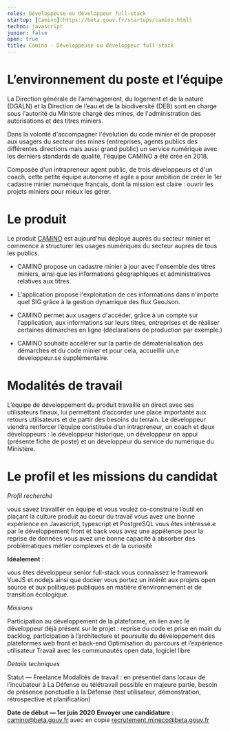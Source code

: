 ```yaml
---
roles: Développeuse ou développeur full-stack
startup: [Camino](https://beta.gouv.fr/startups/camino.html)
techno: javascript 
junior: false
open: true 
title: Camino - Développeuse ou développeur full-stack
---
```


# L’environnement du poste et l’équipe

La Direction générale de l’aménagement, du logement et de la nature (DGALN) et la Direction de l’eau et de la biodiversité (DEB) sont en charge sous l'autorité du Ministre chargé des mines, de l'administration des autorisations et des titres miniers. 

Dans la volonté d'accompagner l'évolution du code minier et de proposer aux usagers du secteur des mines (entreprises, agents publics des différentes directions mais aussi grand public) un service numérique avec les derniers standards de qualité, l'équipe CAMINO a été crée en 2018. 

Composée d'un intrapreneur agent public, de trois développeurs et d'un coach, cette petite équipe autonome et agile a pour ambition de créer le 1er cadastre minier numérique français, dont la mission est claire : ouvrir les projets miniers pour mieux les gérer.

# Le produit

Le produit [CAMINO](https://camino.beta.gouv.fr/) est aujourd'hui déployé auprès du secteur minier et commence à structurer les usages numériques du secteur auprès de tous les publics. 

- CAMINO propose un cadastre minier à jour avec l'ensemble des titres miniers, ainsi que les informations géographiques et administratives relatives aux titres.

- L'application propose l'exploitation de ces informations dans n'importe quel SIG grâce à la gestion dynamique des flux GeoJson. 

- CAMINO permet aux usagers d'accéder, grâce à un compte sur l'application, aux informations sur leurs titres, entreprises et de réaliser certaines démarches en ligne (déclarations de production par exemple.)

- CAMINO souhaite accélérer sur la partie de dématérialisation des démarches et du code minier et pour cela, accueillir un.e developpeur.se supplémentaire. 


# Modalités de travail

L’équipe de développement du produit travaille en direct avec ses utilisateurs finaux, lui permettant d’accorder une place importante aux retours utilisateurs et de partir des besoins du terrain. Le développeur viendra renforcer l’équipe constituée d’un intrapreneur, un coach et deux développeurs : le développeur historique, un développeur en appui (présente fiche de poste) et un développeur du service du numérique du Ministère. 

# Le profil et les missions du candidat

_Profil recherché_

vous savez travailler en équipe et vous voulez co-construire l’outil en plaçant la culture produit au coeur du travail
vous avez une bonne expérience en Javascript, typescript et PostgreSQL
vous êtes intéressé.e par le développement front et back
vous avez une appétence pour la reprise de données 
vous avez une bonne capacité à absorber des problématiques métier complexes et de la curiosité 

**Idéalement** :

vous êtes développeur senior full-stack 
vous connaissez le framework VueJS et nodejs ainsi que docker
vous portez un intérêt aux projets open source et aux politiques publiques en matière d’environnement et de transition écologique. 


_Missions_

Participation au développement de la plateforme, en lien avec le développeur déjà présent sur le projet : reprise du code et prise en main du backlog, participation à l’architecture et poursuite du développement des plateformes web front et back-end
Optimisation du parcours et l’expérience utilisateur
Travail avec les communautés open data, logiciel libre

_Détails techniques_

Statut — Freelance
Modalités de travail : en présentiel dans locaux de l’incubateur à La Défense ou télétravail possible en majeure partie, besoin de présence ponctuelle à la Défense (test utilisateur, démonstration, rétrospective et planification)

**Date de début — 1er juin 2020**
**Envoyer une candidature** : camino@beta.gouv.fr avec en copie recrutement.mineco@beta.gouv.fr 


